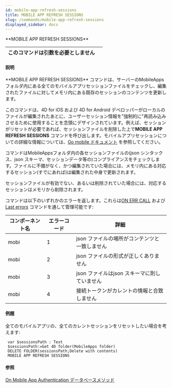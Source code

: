 ```yaml
---
id: mobile-app-refresh-sessions
title: MOBILE APP REFRESH SESSIONS
slug: /commands/mobile-app-refresh-sessions
displayed_sidebar: docs
---
```


<!--REF #_command_.MOBILE APP REFRESH SESSIONS.Syntax-->**MOBILE APP REFRESH SESSIONS**<!-- END REF-->
<!--REF #_command_.MOBILE APP REFRESH SESSIONS.Params-->
| このコマンドは引数を必要としません |  |
| --- | --- |

<!-- END REF-->

#### 説明 

<!--REF #_command_.MOBILE APP REFRESH SESSIONS.Summary-->**MOBILE APP REFRESH SESSIONS** コマンドは、サーバーのMobileApps フォルダ内にある全てのモバイルアプリセッションファイルをチェックし、編集されたファイルに対してメモリ内にある既存のセッションのコンテンツを更新します。<!-- END REF-->

このコマンドは、4D for iOS および 4D for Android デベロッパーがローカルのファイルが編集されたあとに、ユーザーセッション情報を"強制的に"再読み込みさせるために使用することを念頭にデザインされています。例えば、セッションがリセットが必要であれば、セッションファイルを削除した上で**MOBILE APP REFRESH SESSIONS** コマンドを呼び出します。モバイルアプリセッションについての詳細な情報については、[Go mobile ドキュメント](https://developer.4d.com/go-mobile) を参照してください。

コマンドはMobileAppsフォルダ内の各セッションファイルの(json シンタックス、json スキーマ、セッションデータ等の)コンプライアンスをチェックします。ファイルに不備がなく、かつ編集されていた場合には、メモリ内にある対応するセッション(すでにあれば)は編集された中身で更新されます。

セッションファイルが有効でない、あるいは削除されていた場合には、対応するセッションはメモリから削除されます。

コマンドは以下のいずれかのエラーを返します。これらは[ON ERR CALL](on-err-call.md) および [Last errors](last-errors.md)  コマンドを通して管理可能です:

| **コンポーネント名** | **エラーコード** | **詳細**                      |
| ------------ | ---------- | --------------------------- |
| mobi         | 1          | json ファイルの場所がコンテンツと一致しません   |
| mobi         | 2          | json ファイルの形式が正しくありません       |
| mobi         | 3          | json ファイルはjson スキーマに則していません |
| mobi         | 4          | 接続トークンがカレントの情報と合致しません       |

#### 例題 

全てのモパイルアプリの、全てのカレントセッションをリセットしたい場合を考えます:

```4d
 var $sessionsPath : Text
 $sessionsPath:=Get 4D folder(MobileApps folder)
 DELETE FOLDER(sessionsPath;Delete with contents)
 MOBILE APP REFRESH SESSIONS
```

#### 参照 

[On Mobile App Authentication データベースメソッド](on-mobile-app-authentication-database-method.md)  